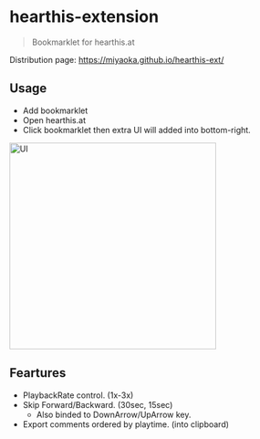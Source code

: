 # hearthis-extension
> Bookmarklet for hearthis.at

Distribution page: https://miyaoka.github.io/hearthis-ext/

## Usage

- Add bookmarklet
- Open hearthis.at
- Click bookmarklet then extra UI will added into bottom-right.

<img width="362" alt="UI" src="https://user-images.githubusercontent.com/1443118/35084064-73dd35ba-fc65-11e7-94ec-ec1c97a6190e.png">

## Feartures

- PlaybackRate control. (1x-3x)
- Skip Forward/Backward. (30sec, 15sec)
  - Also binded to DownArrow/UpArrow key.
- Export comments ordered by playtime. (into clipboard)

